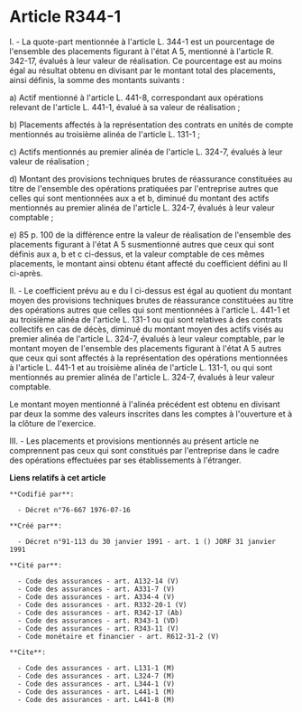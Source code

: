 # Article R344-1

I. - La quote-part mentionnée à l'article L. 344-1 est un pourcentage de l'ensemble des placements figurant à l'état A 5,
mentionné à l'article R. 342-17, évalués à leur valeur de réalisation. Ce pourcentage est au moins égal au résultat obtenu en
divisant par le montant total des placements, ainsi définis, la somme des montants suivants :

a) Actif mentionné à l'article L. 441-8, correspondant aux opérations relevant de l'article L. 441-1, évalué à sa valeur de
réalisation ;

b) Placements affectés à la représentation des contrats en unités de compte mentionnés au troisième alinéa de l'article L.
131-1 ;

c) Actifs mentionnés au premier alinéa de l'article L. 324-7, évalués à leur valeur de réalisation ;

d) Montant des provisions techniques brutes de réassurance constituées au titre de l'ensemble des opérations pratiquées par
l'entreprise autres que celles qui sont mentionnées aux a et b, diminué du montant des actifs mentionnés au premier alinéa de
l'article L. 324-7, évalués à leur valeur comptable ;

e) 85 p. 100 de la différence entre la valeur de réalisation de l'ensemble des placements figurant à l'état A 5 susmentionné
autres que ceux qui sont définis aux a, b et c ci-dessus, et la valeur comptable de ces mêmes placements, le montant ainsi
obtenu étant affecté du coefficient défini au II ci-après.

II. - Le coefficient prévu au e du I ci-dessus est égal au quotient du montant moyen des provisions techniques brutes de
réassurance constituées au titre des opérations autres que celles qui sont mentionnées à l'article L. 441-1 et au troisième
alinéa de l'article L. 131-1 ou qui sont relatives à des contrats collectifs en cas de décès, diminué du montant moyen des
actifs visés au premier alinéa de l'article L. 324-7, évalués à leur valeur comptable, par le montant moyen de l'ensemble des
placements figurant à l'état A 5 autres que ceux qui sont affectés à la représentation des opérations mentionnées à l'article
L. 441-1 et au troisième alinéa de l'article L. 131-1, ou qui sont mentionnés au premier alinéa de l'article L. 324-7,
évalués à leur valeur comptable.

Le montant moyen mentionné à l'alinéa précédent est obtenu en divisant par deux la somme des valeurs inscrites dans les
comptes à l'ouverture et à la clôture de l'exercice.

III. - Les placements et provisions mentionnés au présent article ne comprennent pas ceux qui sont constitués par
l'entreprise dans le cadre des opérations effectuées par ses établissements à l'étranger.

**Liens relatifs à cet article**

	**Codifié par**:

	  - Décret n°76-667 1976-07-16

	**Créé par**:

	  - Décret n°91-113 du 30 janvier 1991 - art. 1 () JORF 31 janvier 1991

	**Cité par**:

	  - Code des assurances - art. A132-14 (V)
	  - Code des assurances - art. A331-7 (V)
	  - Code des assurances - art. A334-4 (V)
	  - Code des assurances - art. R332-20-1 (V)
	  - Code des assurances - art. R342-17 (Ab)
	  - Code des assurances - art. R343-1 (VD)
	  - Code des assurances - art. R343-11 (V)
	  - Code monétaire et financier - art. R612-31-2 (V)

	**Cite**:

	  - Code des assurances - art. L131-1 (M)
	  - Code des assurances - art. L324-7 (M)
	  - Code des assurances - art. L344-1 (V)
	  - Code des assurances - art. L441-1 (M)
	  - Code des assurances - art. L441-8 (M)
